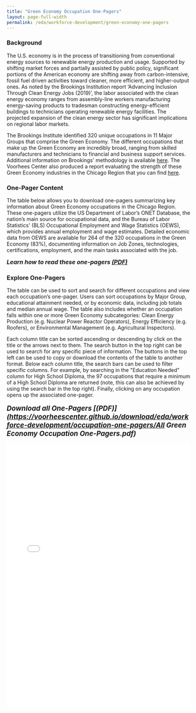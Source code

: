 ```yaml
---
title: "Green Economy Occupation One-Pagers"
layout: page-full-width
permalink: /eda/workforce-development/green-economy-one-pagers
---
```


<!--- This document is a copy of the RMD output from "Front_End_Occupation_Table" that produces a MD markdown (due to keep_md and preserve_yaml). Changes required is to: 1) change file name to match permalink; 2) remove the "output" section of the YAML; and 3) make the table call to an iframe of the HTML widget before loading onto the website. 

The final steps to update the website, you need to transfer over 3 files:
1) Copy over this MD file into the "pages" subfolder matching the permalink in the YAML
2) Copy over the "occupations-one-pager" subfolder to the "download" subfolder
3) Copy over the "occupation-one-pager-front-end-table.html" to the "htmlwidgets" subfolder 
-->

### Background

The U.S. economy is in the process of transitioning from conventional energy sources to renewable energy production and usage. Supported by shifting market forces and partially assisted by public policy, significant portions of the American economy are shifting away from carbon-intensive, fossil fuel driven activities toward cleaner, more efficient, and higher-output ones. As noted by the Brookings Institution report ‘Advancing Inclusion Through Clean Energy Jobs (2019)’, the labor associated with the clean energy economy ranges from assembly-line workers manufacturing energy-saving products to tradesman constructing energy-efficient buildings to technicians operating renewable energy facilities. The projected expansion of the clean energy sector has significant implications on regional labor markets.

The Brookings Institute identified 320 unique occupations in 11 Major Groups that comprise the Green Economy. The different occupations that make up the Green Economy are incredibly broad, ranging from skilled manufacturers and technicians to financial and business support services. Additional information on Brookings' methodology is available [here](https://www.brookings.edu/wp-content/uploads/2019/04/2019.04_metro_Clean-Energy-Jobs_Report_Muro-Tomer-Shivaran-Kane_updated.pdf). The Voorhees Center also produced a report evaluating the strength of these Green Economy industries in the Chicago Region that you can find [here](https://uofi.app.box.com/s/otysmqubv39nvpzdq17cdz5trpm5mqoh).

### One-Pager Content

The table below allows you to download one-pagers summarizing key information about Green Economy occupations in the Chicago Region. These one-pagers utilize the US Department of Labor’s ONET Database, the nation’s main source for occupational data, and the Bureau of Labor Statistics' (BLS) Occupational Employment and Wage Statistics (OEWS), which provides annual employment and wage estimates. Detailed economic data from OEWS are available for 264 of the 320 occupations in the Green Economy (83%), documenting information on Job Zones, technologies, certifications, employment, and the main tasks associated with the job.

<b style='font-size:12pt;'><i>Learn how to read these one-pagers [(PDF)](https://voorheescenter.github.io/download/eda/workforce-development/occupation-one-pagers-how-to)
</i></b>

### Explore One-Pagers

The table can be used to sort and search for different occupations and view each occupation’s one-pager. Users can sort occupations by Major Group, educational attainment needed, or by economic data, including job totals and median annual wage. The table also includes whether an occupation falls within one or more Green Economy subcategories: Clean Energy Production (e.g. Nuclear Power Reactor Operators),	Energy Efficiency (e.g. Roofers), or Environmental Management (e.g. Agricultural Inspectors).

Each column title can be sorted ascending or descending by click on the title or the arrows next to them. The search button in the top right can be used to search for any specific piece of information. The buttons in the top left can be used to copy or download the contents of the table to another format. Below each column title, the search bars can be used to filter specific columns. For example, by searching in the "Education Needed" column for High School Diploma, the 97 occupations that require a minimum of a High School Diploma are returned (note, this can also be achieved by using the search bar in the top right). Finally, clicking on any occupation opens up the associated one-pager.  
<br>
<b style='font-size:14pt;'><i>
Download all One-Pagers [(PDF)](https://voorheescenter.github.io/download/eda/workforce-development/occupation-one-pagers/All Green Economy Occupation One-Pagers.pdf)
</i></b>
<br>
<!--- Link to table saved as a widget for website display -->
<iframe src="/htmlwidgets/occupation-one-pager-front-end-table.html" height="725px" width="100%" style="border:none;"></iframe>